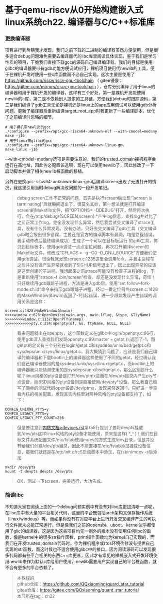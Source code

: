 # 基于qemu-riscv从0开始构建嵌入式linux系统ch22. 编译器与C/C++标准库

### 更换编译器

项目进行到后期我才发现，我们之前下载的二进制的编译器虽然方便使用，但是很多适合debug问题难免需要去编译器代的libc库里阅读具体实现，鉴于我们是学习性质的项目，干脆我们直接下载gcc的源码自己编译编译器。我们的目标是使用glibc的编译器要带有gdb功能方便调试应用，裸机项目使用代newlib的工具，便于在裸机开发时使用一些c库函数而不必自己实现。这次主要是使用了 https://github.com/riscv/riscv-gnu-toolchain （ gitee镜像：https://gitee.com/mirrors/riscv-gnu-toolchain ），仓库分别编译了用于linux的编译器和用于裸机开发的编译器，这样有三个好处，第一是裸机开发能使用newlib的c库，第二是不依赖别人提供的工具链，方便我们debug时跟踪源码，第三是我们编译了gdb工具无论是裸机还是linux上的app应用调试可以使用gdb分析问题。更新了编译器后重新编译target_root_app时我更新了一些编译脚本，优化了之前编译时忽略的细节。

```shell
# 用于裸机带newlib的gcc
./configure --prefix=/opt/gcc-riscv64-unknown-elf --with-cmodel=medany
make -j16
# 用于linux带glibc的gcc
./configure --prefix=/opt/gcc-riscv64-unknown-linux-gnu
make linux -j16
```

--with-cmodel=medany选项是需要注意的，我们的trusted_domain裸机程序会运行在高地址，因此务必配置该选项，现在可以使用newlib了，因此修改了一下启动脚本并做了相关newlib桩函数的移植。

另外在更换gcc-riscv64-unknown-linux-gnu后编译screen出现了无法打开的情况，我这里引用当时debug解决改问题的一段开发笔记。

> debug screen工作不正常的问题，首先是执行screen后出现“[screen is terminating]”后就瞬间退出了，很莫名其妙，第一想法就是打开编译screen的Makefile文件，把“OPTIONS= -DDEBUG”打开，然后再次执行，会在/tmp/debug/{SCREEN,screen}.*产生log信息，查找log并对比了之前正常工作log，完全没发现什么异常，然后我尝试交叉编译了strace工具，没有什么异常发现，没有办法，只好去交叉编译了gdb工具（交叉编译gdb时会报出很多错误，主要还是官方的编译脚本有漏洞，均是路径错误，我手动修改后最终编译成功）生成了一个可以在目标板运行 的gdb工具，拷贝到目标板中，使用gdb调试一点点定位问题，再次打开编译screen的Makefile文件，修改成“CFLAGS = -g -O0 -D_GNU_SOURCE”方便我们使用gdb调试。很快我就发现screen.c:1235这里会调用fork，并且主进程在之后并没有做产生异常就收到了SIGHUP信号退出了，因此出现异常的应该是这里创建的子进程。我想起来之前strace可能没有检查子进程的log，于是重新使用“strace -f /bin/screen”检查，却还是没发现什么异常，奇怪！只好继续用gdb跟踪子进程，方法是进入gdb后，使用“set follow-fork-mode child”命令来指示gdb跟踪子进程，经过一番定位最终screen.c:1428的MakeWindow(&nwin)返回了-1引起错误，进一步跟踪发现产生错误的调用关系是这样：
```
screen.c:1428:MakeWindow(&nwin)
>>>>window.c:628:OpenDevice(nwin.args, nwin.lflag, &type, &TtyName)
>>>>>>>>window.c:1132:OpenPTY(namep)
>>>>>>>>>>>>pty.c:334:openpty(&f, &s, TtyName, NULL, NULL)
```
> 看来问题就出在openpty，这个函数定义在glibc中login/openpty.c:86行，使用gdb深入查找我们发现openpty.c:99:master = getpt ();返回了-1，而getpt的定义有三个分别在login/getpt.c和sysdeps/unix/bsd/getpt.c和sysdeps/unix/sysv/linux/getpt.c，我大概猜到问题了，应该是我们自己编译的编译器和下载bootlin上的编译器这样使用了不同的getpt，经过确认我们自己编译器使用的是sysdeps/unix/sysv/linux/getpt.c，而bootlin上的编译器我只能猜测使用的是sysdeps/unix/bsd/getpt.c，那么区别是什么呢？linux风格的pty设备是打开/dev/ptmx进而在/dev/pts目录内产生pty节点设备，而BSD风格的pty设备则是直接使用/dev/pty*设备。那么我自己编写了简单的测试代码open设备/dev/ptmx，发现果然返回-1，只好进一步查看内核的相关配置，发现其实内核里对两种风格的pty设备都支持了，如下：
```
CONFIG_UNIX98_PTYS=y
CONFIG_LEGACY_PTYS=y
CONFIG_LEGACY_PTY_COUNT=256
```
>但是要注意到[内核文档>devices.rst](https://elixir.bootlin.com/linux/v5.10.42/source/Documentation/admin-guide/devices.rst)第155行提到了要将devpts挂载到/dev/pts这样linux风格的pty设备才能使用，原来是这样( ^_^ )！我们在目标文件系统配置文件/etc/fstab使用mdev的方式生成/dev目录，但是并没有给我们创建/dev/pts目录，因此不能直接在/etc/fstab添加挂载设备信息，那我们就还是在/etc/init.d/rcS启动脚本中添加，在/sbin/mdev -s后添加
```shell
mkdir /dev/pts
mount -t devpts devpts /dev/pts
```
>OK，测试一下screen，完美运行，大功告成。

### 简谈libc

不知道大家在阅读上面的一个debug问题实例中有没有对libc库更加清晰一点呢，在libc库中有大量的平台相关代码，这里的平台既包括arch架构又保存操作系统（linux/windous）等。而如果你没有在对应平台上进行开发交叉编译产生的可执行文件就未必能正常运行，但是像我们之前的opensbi、uboot、kernel似乎都使用了glic的编译器，这是因为这些项目均无一例外的根本没有使用任何libc的函数，像是kernel中的很多str操作函数，print操作函数均为kernel自己实现的，而我们在开发trusted_domain代码时，作为裸机程序或rtos环境往往没有提供自己实现的str函数，而这时候也不适合使用glibc中的接口，因为阅读源码可以发现很多代码都有些平台相关的东西c++库更甚，因此才有常见的裸机嵌入式开发环境使用newlib来作为默认c库给用户使用，newlib需要用户实现自己的平台桩函数，就不会有更多的平台依赖了。

> 本教程的<br>github仓库：https://github.com/QQxiaoming/quard_star_tutorial<br>gitee仓库：https://gitee.com/QQxiaoming/quard_star_tutorial<br>本节所在tag：ch22